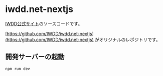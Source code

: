 # iwdd.net-nextjs

[IWDD公式サイト](https://iwdd.net)のソースコードです。

[https://github.com/IWDD/iwdd.net-nextjs](https://github.com/IWDD/iwdd.net-nextjs)
がオリジナルのレポジトリです。

## 開発サーバーの起動

```bash
npm run dev
```
